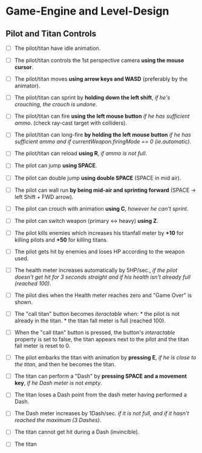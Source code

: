 # Game-Engine and Level-Design
## Pilot and Titan Controls
- [ ] The pilot/titan have idle animation.
- [ ] The pilot/titan controls the 1st perspective camera **using the mouse cursor**.
- [ ] The pilot/titan moves **using arrow keys and WASD** (preferably by the animator).
- [ ] The pilot/titan can sprint by **holding down the left shift**, *if he's crouching, the crouch is undone*.
- [ ] The pilot/titan can fire **using the left mouse button** *if he has sufficient ammo*. (check ray-cast target with colliders).
- [ ] The pilot/titan can long-fire **by holding the left mouse button** *if he has sufficient ammo and if currentWeapon.firingMode == 0 (ie.automatic)*.
- [ ] The pilot/titan can reload **using R**, *if  ammo is not full*.

- [ ] The pilot can jump **using SPACE**.
- [ ] The pilot can double jump **using double SPACE** (SPACE in mid air).
- [ ] The pilot can wall run **by being mid-air and sprinting forward** (SPACE -> left Shift + FWD arrow).
- [ ] The pilot can crouch with animation **using C**, *however he can't sprint*.
- [ ] The pilot can switch weapon (primary <-> heavy) **using Z**.
- [ ] The pilot kills enemies which increases his titanfall meter by **+10** for killing pilots and **+50** for killing titans.
- [ ] The pilot gets hit by enemies and loses HP according to the weapon used.
- [ ] The health meter increases automatically by 5HP/sec., *if the pilot doesn't get hit for 3 seconds straight and if his health isn't already full (reached 100)*.
- [ ] The pilot dies when the Health meter reaches zero and "Game Over" is shown.
- [ ] The "call titan" button becomes *iteractable* when:
      * the pilot is not already in the titan.
      * the titan fall meter is full (reached 100).
- [ ] When the "call titan" button is pressed, the button's *interactable* property is set to false, the titan appears next to the pilot and the titan fall meter is reset to 0.
- [ ] The pilot embarks the titan with animation by **pressing E**, *if he is close to the titan*, and then he becomes the titan.

- [ ] The titan can perform a "Dash" by **pressing SPACE and a movement key**, *if he Dash meter is not empty*.
- [ ] The titan loses a Dash point from the dash meter having performed a Dash.
- [ ] The Dash meter increases by 1Dash/sec. *if it is not full, and if it hasn't reached the maximum (3 Dashes)*.
- [ ] The titan cannot get hit during a Dash (invincible).
- [ ] The titan
